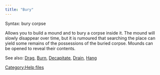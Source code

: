 ```yaml
---
title: "Bury"
---
```


Syntax: bury corpse

Allows you to build a mound and to bury a corpse inside it. The mound
will slowly disappear over time, but it is rumoured that searching the
place can yield some remains of the possessions of the buried corpse.
Mounds can be opened to reveal their contents.

See also: [Drag](Drag "wikilink"), [Burn](Burn "wikilink"),
[Decapitate](Decapitate "wikilink"), [Drain](Drain "wikilink"),
[Hang](Hang "wikilink")

[Category:Help files](Category:Help_files "wikilink")